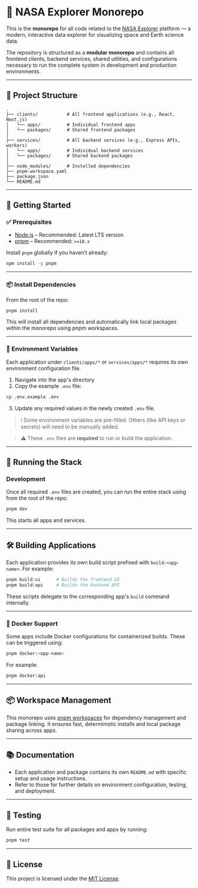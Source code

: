 # 🚀 NASA Explorer Monorepo

This is the **monorepo** for all code related to the [NASA Explorer](https://nasa-explorer.tkf.network) platform — a modern, interactive data explorer for visualizing space and Earth science data.

The repository is structured as a **modular monorepo** and contains all frontend clients, backend services, shared utilities, and configurations necessary to run the complete system in development and production environments.

---

## 📁 Project Structure

```
.
├── clients/           # All frontend applications (e.g., React, Next.js)
│   └── apps/          # Individual frontend apps
│   └── packages/      # Shared frontend packages
│
├── services/          # All backend services (e.g., Express APIs, workers)
│   └── apps/          # Individual backend services
│   └── packages/      # Shared backend packages
│
├── node_modules/      # Installed dependencies
├── pnpm-workspace.yaml
├── package.json
└── README.md
```

---

## 🚀 Getting Started

### ✅ Prerequisites

- [Node.js](https://nodejs.org/) – Recommended: Latest LTS version
- [pnpm](https://pnpm.io/) – Recommended: `>=10.x`

Install `pnpm` globally if you haven’t already:

```bash
npm install -g pnpm
```

---

### 📦 Install Dependencies

From the root of the repo:

```bash
pnpm install
```

This will install all dependencies and automatically link local packages within the monorepo using pnpm workspaces.

---

### 🔐 Environment Variables

Each application under `clients/apps/*` or `services/apps/*` requires its own environment configuration file.

1. Navigate into the app's directory
2. Copy the example `.env` file:

```sh
cp .env.example .env
```

3. Update any required values in the newly created `.env` file.

> ℹ️ Some environment variables are pre-filled. Others (like API keys or secrets) will need to be manually added.

> ⚠️ These `.env` files are **required** to run or build the application.

---

## 🧪 Running the Stack

### Development

Once all required `.env` files are created, you can run the entire stack using from the root of the repo:

```sh
pnpm dev
```

This starts all apps and services.

---

## 🛠️ Building Applications

Each application provides its own build script prefixed with `build:<app-name>`. For example:

```bash
pnpm build:ui      # Builds the frontend UI
pnpm build:api     # Builds the backend API
```

These scripts delegate to the corresponding app's `build` command internally.

---

### 🐳 Docker Support

Some apps include Docker configurations for containerized builds. These can be triggered using:

```bash
pnpm docker:<app-name>
```

For example:

```bash
pnpm docker:api
```

---

## 📦 Workspace Management

This monorepo uses [pnpm workspaces](https://pnpm.io/workspaces) for dependency management and package linking. It ensures fast, deterministic installs and local package sharing across apps.

---

## 📚 Documentation

- Each application and package contains its own `README.md` with specific setup and usage instructions.
- Refer to those for further details on environment configuration, testing, and deployment.

---

## 🤝 Testing

Run entire test suite for all packages and apps by running:

```sh
pnpm test
```

---

## 📄 License

This project is licensed under the [MIT License](LICENSE).

